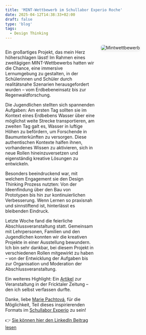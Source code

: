 ```yaml
---
title: 'MINT-Wettbewerb im Schullabor Experio Roche'
date: 2025-04-12T14:38:33+02:00
draft: false
type: 'blog'
tags: 
  - Design Thinking
---
```


<div style="display: flex; align-items: flex-start; gap: 20px; flex-wrap: wrap;">
  <!-- Text links -->
  <div style="flex: 2; min-width: 250px;">
    <p>
      Ein großartiges Projekt, das mein Herz höherschlagen lässt! Im Rahmen eines zweitägigen MINT-Wettbewerbs hatten wir die Chance, eine immersive Lernumgebung zu gestalten, in der Schülerinnen und Schüler durch realitätsnahe Szenarien herausgefordert wurden – vom Erdbebeneinsatz bis zur Regenwaldforschung.</p><p>Die Jugendlichen stellten sich spannenden Aufgaben: Am ersten Tag sollten sie im Kontext eines Erdbebens Wasser über eine möglichst weite Strecke transportieren, am zweiten Tag galt es, Wasser in luftige Höhen zu befördern, um Forschende in Baumunterkünften zu versorgen. Diese authentischen Kontexte halfen ihnen, vorhandenes Wissen zu aktivieren, sich in neue Rollen hineinzuversetzen und eigenständig kreative Lösungen zu entwickeln.</p><p>Besonders beeindruckend war, mit welchem Engagement sie den Design Thinking Prozess nutzten: Von der Ideenfindung über den Bau von Prototypen bis hin zur kontinuierlichen Verbesserung. Wenn Lernen so praxisnah und sinnstiftend ist, hinterlässt es bleibenden Eindruck.</p><p>Letzte Woche fand die feierliche Abschlussveranstaltung statt. Gemeinsam mit Lehrpersonen, Familien und den Jugendlichen konnten wir die kreativen Projekte in einer Ausstellung bewundern. Ich bin sehr dankbar, bei diesem Projekt in verschiedenen Rollen mitgewirkt zu haben – von der Entwicklung der Aufgaben bis zur Organisation und Moderation der Abschlussveranstaltung.</p><p>Ein weiteres Highlight: Ein <a href="https://siegristlk.github.io/meine-website/images/blog/zeitung_mintwettbewerb.png" target="_blank">Artikel</a> zur Veranstaltung in der Fricktaler Zeitung – den ich selbst verfassen durfte.</p><p>Danke, liebe <a href="https://www.linkedin.com/in/marie-pachtová-leiterin-schullabor/" target="_blank">Marie Pachtová</a>, für die Möglichkeit, Teil dieses inspirierenden Formats im <a href="https://basel.lehre.roche.com/experio/" target="_blank">Schullabor Experio</a> zu sein!
    </p>
    <p>
      👉 <a href="https://www.linkedin.com/feed/update/urn:li:activity:7315717902152667136/" target="_blank">Sie können hier den LinkedIn Beitrag lesen</a>
    </p>
  </div>

  <!-- Bild rechts -->
  <div style="flex: 1; min-width: 200px;">
    <img src="/meine-website/images/blog/mintwettbewerb.png" alt="Mintwettbewerb" style="max-width: 80%; height: auto; border-radius: 6px; box-shadow: 0 2px 6px rgba(0,0,0,0.1);" />
  </div>
</div>



